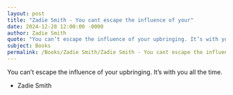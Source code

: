 ```yaml
---
layout: post
title: "Zadie Smith - You cant escape the influence of your"
date: 2024-12-28 12:00:00 -0000
author: Zadie Smith
quote: "You can’t escape the influence of your upbringing. It’s with you all the time."
subject: Books
permalink: /Books/Zadie Smith/Zadie Smith - You cant escape the influence of your
---
```


You can’t escape the influence of your upbringing. It’s with you all the time.

- Zadie Smith
